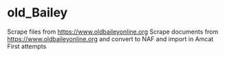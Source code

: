 # old_Bailey
Scrape files from https://www.oldbaileyonline.org
Scrape documents from https://www.oldbaileyonline.org and convert to NAF and import in Amcat
First attempts
